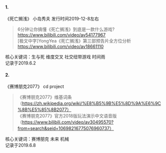#### 1.
《死亡搁浅》 小岛秀夫 发行时间2019-12-8左右

>6分钟让你搞懂《死亡搁浅》到底是一款什么游戏? https://www.bilibili.com/video/av54177967  
[极文中字]YongYea《死亡搁浅》第三部预告片全方位分析 https://www.bilibili.com/video/av18661110 

核心关键词：生与死 维度交叉 社交纽带游戏 时间雨  
记录于2019.6.2
#### 2.
《赛博朋克2077》 cd project 

>《赛博朋克2077》维基词条（https://zh.wikipedia.org/wiki/%E8%B5%9B%E5%8D%9A%E6%9C%8B%E5%85%8B2077）  
《赛博朋克2077》官方2018版玩法演示中文语音版（https://www.bilibili.com/video/av30495570?from=search&seid=10698216775076960737）

核心关键词：赛博朋克 未来 机械  
记录于2019.6.8

